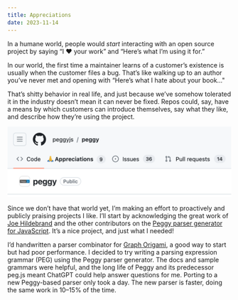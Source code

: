 ```yaml
---
title: Appreciations
date: 2023-11-14
---
```


In a humane world, people would _start_ interacting with an open source project by saying “I ❤️ your work” and “Here’s what I’m using it for.”

In our world, the first time a maintainer learns of a customer’s existence is usually when the customer files a bug. That’s like walking up to an author you’ve never met and opening with “Here’s what I hate about your book…"

That’s shitty behavior in real life, and just because we’ve somehow tolerated it in the industry doesn’t mean it can never be fixed. Repos could, say, have a means by which customers can introduce themselves, say what they like, and describe how they’re using the project.

![](/images/2023/11/Appreciations.png)

Since we don’t have that world yet, I’m making an effort to proactively and publicly praising projects I like. I’ll start by acknowledging the great work of [Joe Hildebrand](https://hachyderm.io/@hildjj) and the other contributors on the [Peggy parser generator for JavaScript](https://peggyjs.org). It’s a nice project, and just what I needed!

I’d handwritten a parser combinator for [Graph Origami](https://graphorigami.org), a good way to start but had poor performance. I decided to try writing a parsing expression grammar (PEG) using the Peggy parser generator. The docs and sample grammars were helpful, and the long life of Peggy and its predecessor peg.js meant ChatGPT could help answer questions for me. Porting to a new Peggy-based parser only took a day. The new parser is faster, doing the same work in 10–15% of the time.
